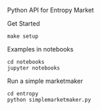 Python API for Entropy Market

Get Started

```
make setup
```

Examples in notebooks

```
cd notebooks
jupyter notebooks
```

Run a simple marketmaker

```
cd entropy
python simplemarketmaker.py
```

